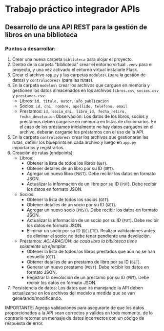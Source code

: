 # Trabajo práctico integrador APIs

## Desarrollo de una API REST para la gestión de libros en una biblioteca

### Puntos a desarrollar:

1. Crear una nueva carpeta `biblioteca` para alojar el proyecto.
2. Dentro de la carpeta "biblioteca" crear el entorno virtual `.venv` para el proyecto, y una vez activado el entorno virtual instalarle Flask.
3. Crear el archivo `app.py` y las carpetas `modelos\` (para la gestión de datos) y `controladores\` (para las rutas).
4. En la carpeta `modelos\` crear los archivos que carguen en memoria y gestionen los datos almacenados en los archivos `libros.csv`, `socios.csv` y `prestamos.csv`:
    * Libros: `id, titulo, autor, año_publicacion`
    * Socios: `id, dni, nombre, apellido, teléfono, email`
    * Prestamos: `id, socio_dni, libro_id, fecha_retiro, fecha_devolucion`
    Observación: Los datos de los libros, socios y préstamos deben cargarse en memoria en listas de diccionarios. 
    En el caso de los préstamos inicialmente no hay datos cargados en el archivo, deberán cargarse los préstamos con el uso de la API.
5. En la carpeta `controladores\` crear los archivos que gestionarán las rutas, definir los blueprints en cada archivo y luego en `app.py` importarlos y registrarlos.
6. Creación de rutas (endpoints):
    * Libros:
        * Obtener la lista de todos los libros (`GET`).
        * Obtener detalles de un libro por su ID (`GET`).
        * Agregar un nuevo libro (`POST`). Debe recibir los datos en formato JSON.
        * Actualizar la información de un libro por su ID (`PUT`). Debe recibir los datos en formato JSON.
    * Socios:
        * Obtener la lista de todos los socios (`GET`).
        * Obtener detalles de un socio por su ID (`GET`).
        * Agregar un nuevo socio (`POST`). Debe recibir los datos en formato JSON.
        * Actualizar la información de un socio por su ID (`PUT`). Debe recibir los datos en formato JSON.
        * Eliminar un socio por su ID (`DELETE`). Realizar validaciones antes de eliminar el socio: no debe tener pendiente una devolución.
    * Préstamos:
        *ACLARACIÓN: de cada libro la biblioteca tiene solamente un ejemplar*.
        * Obtener la lista de todos los libros prestados que aún no se han devuelto (`GET`).
        * Obtener detalles de un prestamo de libro por su ID (`GET`).
        * Generar un nuevo prestamo (`POST`). Debe recibir los datos en formato JSON.
        * Registrar la devolución de un prestamo por su ID (`PUT`). Debe recibir los datos en formato JSON.
7. Persistencia de datos:
    Los datos que irá manejando la API deben actualizarse en los archivos del modelo a medida que se van generando/modificando.

IMPORTANTE: Agrega validaciones para asegurarte de que los datos proporcionados a la API sean correctos y válidos en todo momento, de lo contrario retornar un mensaje de datos incorrectos con un código de respuesta de error.